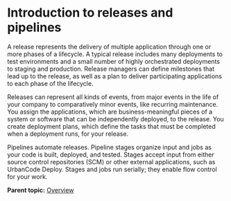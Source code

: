 # Introduction to releases and pipelines

A release represents the delivery of multiple application through one or more phases of a lifecycle. A typical release includes many deployments to test environments and a small number of highly orchestrated deployments to staging and production. Release managers can define milestones that lead up to the release, as well as a plan to deliver participating applications to each phase of the lifecycle.

Releases can represent all kinds of events, from major events in the life of your company to comparatively minor events, like recurring maintenance. You assign the applications, which are business-meaningful pieces of a system or software that can be independently deployed, to the release. You create deployment plans, which define the tasks that must be completed when a deployment runs, for your release.

Pipelines automate releases. Pipeline stages organize input and jobs as your code is built, deployed, and tested. Stages accept input from either source control repositories \(SCM\) or other external applications, such as UrbanCode Deploy. Stages and jobs run serially; they enable flow control for your work.

**Parent topic:** [Overview](../topics/c_node_overview.md)

